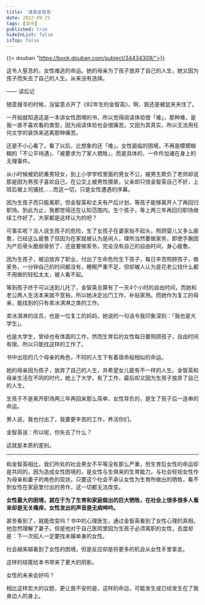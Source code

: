 ```yaml
---
title: '谁是金智英'
date: 2022-09-25
tags: [读书]
published: true
hideInList: false
isTop: false
---
```


{{< douban "https://book.douban.com/subject/34434309/">}}

这令人窒息的，女性难逃的命运。她的母亲为了孩子放弃了自己的人生，她又因为孩子而失去了自己的人生。从来没有选择。

—— 读后记

<!--more-->



随意搜寻的时候，没留意点开了《82年生的金智英》，啊，我还是被鼠夹夹住了。

一开始就知道这是一本讲女性困境的书，所以觉得阅读体验很「难」，那种难，是我一直不喜欢看的类型，因为阅读体验也会很痛苦。又因为其真实，所以无法用任何文学的装饰来逃离那种痛苦。

还是不小心看了。看了以后，比想象的还「难」。女性面临的困境，不再是模模糊糊的「不公平待遇」、「被要求为了家人牺牲」，而是具体的、一件件加诸在身上的无理事件。

从小时候被奶奶重男轻女，到上小学学校里面的男女不公，被男生欺负了老师却说那是因为男孩子喜欢自己，在公交上被男性猥亵，父亲却只怪金智英自己不好，上班后被上司骚扰......而这一切，只是女性遭遇的序幕。

因为生孩子而只能离职，但金智英和丈夫有产后计划，等孩子能够离开人了再回归职场。到此为止，我都觉得还在认知范围内。生个孩子，等上两三年再回归职场继续工作好了。大家都是这样认为的吧？

可事实呢？没人说生孩子的危险，生了女孩子在婆家抬不起头，照顾婴儿又多么疲惫，已经这么疲惫了但因为在家就被认为是闲人，理所当然要做家务，即使手腕因为产后骨头脆弱骨折了，还是要做家务。完全没有自己的自由时间，身心疲惫。

因为生孩子，被迫放弃了职业，付出了生命危险生下孩子，每日辛苦照顾孩子，做家务，一分钟自己的时间都没有，睡眠严重不足，但却被人认为是花老公钱什么都不用做的轻松太太，被人看不起。

等到孩子终于可以送到儿托了，金智英总算有了一天4个小时的自由时间，而她和老公两人生活本来就不宽裕，所以她决定出门工作，补贴家用。而她作为复工的母亲，能找到的只有卖冰淇淋之类的工作。

卖冰淇淋的店员，也是一位复工的妈妈，她说的一句话令我印象深刻：「我也是大学生」。

也是大学生，曾经也有体面的工作，然而生育后的女性每日要照顾孩子，自由时间有限，所以只能找这样的工作了。

书中出现的几个母亲的角色，不同的人生下有着宿命般相似的命运。

她的母亲因为孩子，放弃了自己的人生，并希望女儿能有不一样的人生。金智英和母亲生活在不同的时代，她上了大学，有了工作，最后却又因为生孩子放弃了自己的人生。

生孩子不是离开职场两三年再回来那么简单，女性背负的，是生了孩子后一连串的命运。

男人说，我也付出了，我要更辛苦的工作，养活你们。

金智英说：所以呢，你失去了什么？

这就是本质的差别。

---

和金智英相比，我们所处的社会男女不平等没有那么严重，但生育后女性的命运却是共同的。因为造成女性困境的，是女性与生俱来的生育能力，与社会轻视女性作为母亲和妻子的角色的现状。只要这个社会不承认女性为生育所做出的牺牲，看不到女性在家庭里付出的劳作，这一切都无法改变。

**女性最大的困境，就在于为了生育和家庭做出的巨大牺牲，在社会上很多很多人看来却是无关痛痒，女性发出的声音是无病呻吟。**

甚至看到了，就能改变吗？书中的心理医生，通过金智英看到了女性心理的真相，他忽然理解了妻子。但是他对于自己医院里因为生孩子必须离职的女性，态度却是：下一次招人一定要找未婚单身的女性。

社会越来越看到了女性的困境，但是反应却是将更多的机会从女性手里拿走。

这样的结尾给本书带来了更大的阴影。

女性的未来会好吗？

相比这样宏大的议题，更让我不安的是，这样的命运，可能发生或已经发生在了我身边人的身上。

